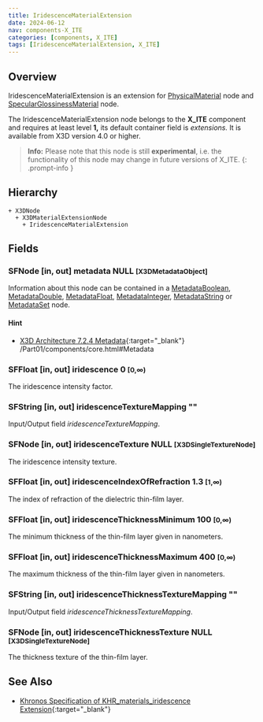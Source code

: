```yaml
---
title: IridescenceMaterialExtension
date: 2024-06-12
nav: components-X_ITE
categories: [components, X_ITE]
tags: [IridescenceMaterialExtension, X_ITE]
---
```

<style>
.post h3 {
   word-spacing: 0.2em;
}
</style>

## Overview

IridescenceMaterialExtension is an extension for [PhysicalMaterial](../../shape/physicalmaterial/) node and [SpecularGlossinessMaterial](../specularglossinessmaterial/) node.

The IridescenceMaterialExtension node belongs to the **X_ITE** component and requires at least level **1,** its default container field is *extensions.* It is available from X3D version 4.0 or higher.

>**Info:** Please note that this node is still **experimental**, i.e. the functionality of this node may change in future versions of X_ITE.
{: .prompt-info }

## Hierarchy

```
+ X3DNode
  + X3DMaterialExtensionNode
    + IridescenceMaterialExtension
```

## Fields

### SFNode [in, out] **metadata** NULL <small>[X3DMetadataObject]</small>

Information about this node can be contained in a [MetadataBoolean](/x_ite/components/core/metadataboolean/), [MetadataDouble](/x_ite/components/core/metadatadouble/), [MetadataFloat](/x_ite/components/core/metadatafloat/), [MetadataInteger](/x_ite/components/core/metadatainteger/), [MetadataString](/x_ite/components/core/metadatastring/) or [MetadataSet](/x_ite/components/core/metadataset/) node.

#### Hint

- [X3D Architecture 7.2.4 Metadata](https://www.web3d.org/specifications/X3Dv4/ISO-IEC19775-1v4-IS){:target="_blank"} /Part01/components/core.html#Metadata

### SFFloat [in, out] **iridescence** 0 <small>[0,∞)</small>

The iridescence intensity factor.

### SFString [in, out] **iridescenceTextureMapping** ""

Input/Output field *iridescenceTextureMapping*.

### SFNode [in, out] **iridescenceTexture** NULL <small>[X3DSingleTextureNode]</small>

The iridescence intensity texture.

### SFFloat [in, out] **iridescenceIndexOfRefraction** 1.3 <small>[1,∞)</small>

The index of refraction of the dielectric thin-film layer.

### SFFloat [in, out] **iridescenceThicknessMinimum** 100 <small>[0,∞)</small>

The minimum thickness of the thin-film layer given in nanometers.

### SFFloat [in, out] **iridescenceThicknessMaximum** 400 <small>[0,∞)</small>

The maximum thickness of the thin-film layer given in nanometers.

### SFString [in, out] **iridescenceThicknessTextureMapping** ""

Input/Output field *iridescenceThicknessTextureMapping*.

### SFNode [in, out] **iridescenceThicknessTexture** NULL <small>[X3DSingleTextureNode]</small>

The thickness texture of the thin-film layer.

## See Also

- [Khronos Specification of KHR_materials_iridescence Extension](https://github.com/KhronosGroup/glTF/tree/main/extensions/2.0/Khronos/KHR_materials_iridescence){:target="_blank"}
